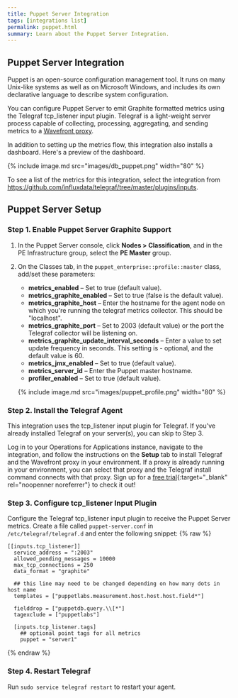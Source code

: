 ```yaml
---
title: Puppet Server Integration
tags: [integrations list]
permalink: puppet.html
summary: Learn about the Puppet Server Integration.
---
```

## Puppet Server Integration

Puppet is an open-source configuration management tool. It runs on many Unix-like systems as well as on Microsoft Windows, and includes its own declarative language to describe system configuration.

You can configure Puppet Server to emit Graphite formatted metrics using the Telegraf tcp_listener input plugin. Telegraf is a light-weight server process capable of collecting, processing, aggregating, and sending metrics to a [Wavefront proxy](https://docs.wavefront.com/proxies.html).

In addition to setting up the metrics flow, this integration also installs a dashboard. Here's a preview of the dashboard.

{% include image.md src="images/db_puppet.png" width="80" %}


To see a list of the metrics for this integration, select the integration from <https://github.com/influxdata/telegraf/tree/master/plugins/inputs>.
## Puppet Server Setup



### Step 1. Enable Puppet Server Graphite Support

1. In the Puppet Server console, click **Nodes > Classification**, and in the PE Infrastructure group, select the **PE Master** group.
1. On the Classes tab, in the `puppet_enterprise::profile::master` class, add/set these parameters:
    - **metrics_enabled** – Set to true (default value).
    - **metrics_graphite_enabled** – Set to true (false is the default value).
    - **metrics_graphite_host** – Enter the hostname for the agent node on which you're running the telegraf metrics collector.  This should be "localhost".
    - **metrics_graphite_port** – Set to 2003 (default value) or the port the Telegraf collector will be listening on.
    - **metrics_graphite_update_interval_seconds** – Enter a value to set update frequency in seconds. This setting is - optional, and the default value is 60.
    - **metrics_jmx_enabled** – Set to true (default value).
    - **metrics_server_id** – Enter the Puppet master hostname.
    - **profiler_enabled** – Set to true (default value).

   {% include image.md src="images/puppet_profile.png" width="80" %}

### Step 2. Install the Telegraf Agent

This integration uses the tcp_listener input plugin for Telegraf. If you've already installed Telegraf on your server(s), you can skip to Step 3.

Log in to your Operations for Applications instance, navigate to the integration, and follow the instructions on the **Setup** tab to install Telegraf and the Wavefront proxy in your environment. If a proxy is already running in your environment, you can select that proxy and the Telegraf install command connects with that proxy. Sign up for a [free trial](https://tanzu.vmware.com/observability-trial){:target="_blank" rel="noopenner noreferrer"} to check it out!

### Step 3. Configure tcp_listener Input Plugin

Configure the Telegraf tcp_listener input plugin to receive the Puppet Server metrics. Create a file called `puppet-server.conf` in `/etc/telegraf/telegraf.d` and enter the following snippet:
{% raw %}
```
[[inputs.tcp_listener]]
  service_address = ":2003"
  allowed_pending_messages = 10000
  max_tcp_connections = 250
  data_format = "graphite"

  ## this line may need to be changed depending on how many dots in host name
  templates = ["puppetlabs.measurement.host.host.host.field*"]

  fielddrop = ["puppetdb.query.\\[*"]
  tagexclude = ["puppetlabs"]

  [inputs.tcp_listener.tags]
    ## optional point tags for all metrics
    puppet = "server1"
```
{% endraw %}

### Step 4. Restart Telegraf

Run `sudo service telegraf restart` to restart your agent.



